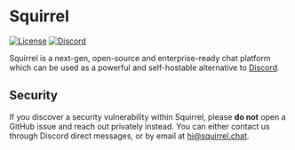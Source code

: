 # Squirrel
[![License](https://img.shields.io/github/license/squirrelchat/squirrel.svg?style=flat-square)](https://github.com/squirrelchat/squirrel/blob/master/LICENSE)
[![Discord](https://img.shields.io/badge/chat-on%20Discord-7289DA.svg?style=flat-square)](https://discord.gg/zhxhCzN)

Squirrel is a next-gen, open-source and enterprise-ready chat platform which can be used as a powerful and
self-hostable alternative to [Discord](https://discordapp.com).

## Security
If you discover a security vulnerability within Squirrel, please **do not** open a GitHub issue and reach out privately
instead. You can either contact us through Discord direct messages, or by email at hi@squirrel.chat.

<!-- Be healthy, eat cookies drink coffee uwu -->
